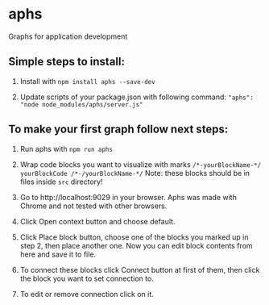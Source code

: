 # aphs
Graphs for application development

Simple steps to install:
---------

1. Install with `npm install aphs --save-dev`

2. Update scripts of your package.json with following command: ` "aphs": "node node_modules/aphs/server.js" `

To make your first graph follow next steps:
---------

1. Run aphs with `npm run aphs`

2. Wrap code blocks you want to visualize with marks ` /*-yourBlockName-*/ yourBlockCode /*-/yourBlockName-*/ ` Note: these blocks should be in files inside `src` directory!

3. Go to http://localhost:9029 in your browser. Aphs was made with Chrome and not tested with other browsers.
4. Click Open context button and choose default.
5. Click Place block button, choose one of the blocks you marked up in step 2, then place another one. Now you can edit block contents from here and save it to file.
6. To connect these blocks click Connect button at first of them, then click the block you want to set connection to.
7. To edit or remove connection click on it.